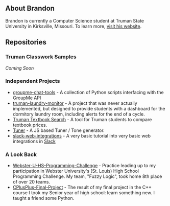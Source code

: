 ## About Brandon
Brandon is currently a Computer Science student at Truman State University in Kirksville, Missouri. To learn more, [visit his website](https://brandoningli.com).

## Repositories

### Truman Classwork Samples
*Coming Soon*  

### Independent Projects
+ [groupme-chat-tools](https://github.com/mrbmi513/groupme-chat-tools) - A collection of Python scripts interfacing with the GroupMe API
+ [truman-laundry-monitor](https://github.com/mrbmi513/truman-laundry-monitor) - A project that was never actually implemented, but designed to provide students with a dashboard for the dormitory laundry room, including alerts for the end of a cycle.
+ [Truman Textbook Search](https://mrbmi513.github.io/booksearch) - A tool for Truman students to compare textbook prices.
+ [Tuner](https://mrbmi513.github.io/tuner) - A JS based Tuner / Tone generator.
+ [slack-web-integrations](https://mrbmi513.github.io/slack-web-integrations/) - A very basic tutorial into very basic web integrations in [Slack](https://slack.com/)

### A Look Back
+ [Webster-U-HS-Programming-Challenge](https://github.com/mrbmi513/Webster-U-HS-Programming-Challenge) - Practice leading up to my participation in Webster University's (St. Louis) High School Programming Challenge. My team, "Fuzzy Logic", took home 8th place of over 20 teams.
+ [CPlusPlus-Final-Project](https://github.com/mrbmi513/CPlusPlus-Final-Project) - The result of my final project in the C++ course I took my Senior year of high school: learn something new. I taught a friend some Python.
